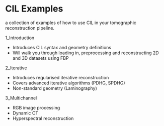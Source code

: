 # CIL Examples

a collection of examples of how to use CIL in your tomographic reconstruction pipeline.

1_Introduction
 - Introduces CIL syntax and geometry definitions
 - Will walk you through loading in, preprocessing and reconstructing 2D and 3D datasets using FBP

2_Iterative
 - Introduces regularised iterative reconstruction  
 - Covers advanced iterative algorithms (PDHG, SPDHG)
 - Non-standard geometry (Laminography)

3_Multichannel
 - RGB image processing
 - Dynamic CT
 - Hyperspectral reconstruction

